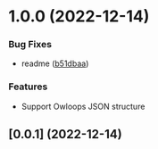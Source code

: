 # 1.0.0 (2022-12-14)


### Bug Fixes

* readme ([b51dbaa](https://github.com/Owloops/owloops-chrome-recorder/commit/b51dbaa2aca67e9748d8b31fa71da3e4149c58d3))

### Features

* Support Owloops JSON structure

## [0.0.1] (2022-12-14)
